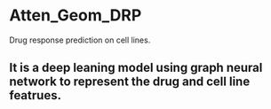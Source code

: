 # Atten_Geom_DRP
Drug response prediction on cell lines.
## It is a deep leaning model using graph neural network to represent the drug and cell line featrues.